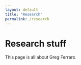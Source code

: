 ```yaml
---
layout: default
title: "Research"
permalink: /research
---
```


# Research stuff
This page is all about Greg Ferraro.
